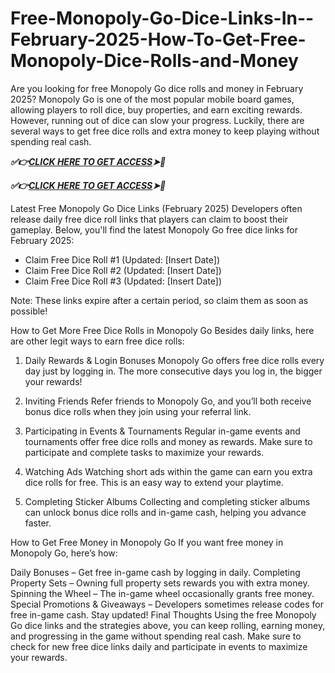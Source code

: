 # Free-Monopoly-Go-Dice-Links-In--February-2025-How-To-Get-Free-Monopoly-Dice-Rolls-and-Money
Are you looking for free Monopoly Go dice rolls and money in February 2025? Monopoly Go is one of the most popular mobile board games, allowing players to roll dice, buy properties, and earn exciting rewards. However, running out of dice can slow your progress. Luckily, there are several ways to get free dice rolls and extra money to keep playing without spending real cash.

 ***✅👉[CLICK HERE TO GET ACCESS](https://btadeal.com/m3ply5r/)➤🎯***

***✅👉[CLICK HERE TO GET ACCESS](https://btadeal.com/m3ply5r/)➤🎯***



Latest Free Monopoly Go Dice Links (February 2025)
Developers often release daily free dice roll links that players can claim to boost their gameplay. Below, you'll find the latest Monopoly Go free dice links for February 2025:

- Claim Free Dice Roll #1 (Updated: [Insert Date])
- Claim Free Dice Roll #2 (Updated: [Insert Date])
- Claim Free Dice Roll #3 (Updated: [Insert Date])

Note: These links expire after a certain period, so claim them as soon as possible!

How to Get More Free Dice Rolls in Monopoly Go
Besides daily links, here are other legit ways to earn free dice rolls:

1. Daily Rewards & Login Bonuses
Monopoly Go offers free dice rolls every day just by logging in. The more consecutive days you log in, the bigger your rewards!

2. Inviting Friends
Refer friends to Monopoly Go, and you’ll both receive bonus dice rolls when they join using your referral link.

3. Participating in Events & Tournaments
Regular in-game events and tournaments offer free dice rolls and money as rewards. Make sure to participate and complete tasks to maximize your rewards.

4. Watching Ads
Watching short ads within the game can earn you extra dice rolls for free. This is an easy way to extend your playtime.

5. Completing Sticker Albums
Collecting and completing sticker albums can unlock bonus dice rolls and in-game cash, helping you advance faster.

How to Get Free Money in Monopoly Go
If you want free money in Monopoly Go, here’s how:

Daily Bonuses – Get free in-game cash by logging in daily.
Completing Property Sets – Owning full property sets rewards you with extra money.
Spinning the Wheel – The in-game wheel occasionally grants free money.
Special Promotions & Giveaways – Developers sometimes release codes for free in-game cash. Stay updated!
Final Thoughts
Using the free Monopoly Go dice links and the strategies above, you can keep rolling, earning money, and progressing in the game without spending real cash. Make sure to check for new free dice links daily and participate in events to maximize your rewards.
